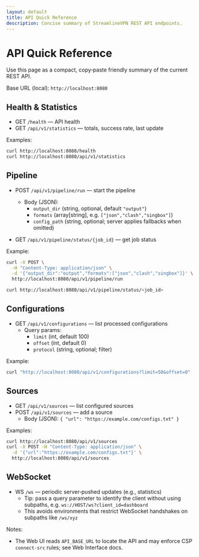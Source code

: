 ```yaml
---
layout: default
title: API Quick Reference
description: Concise summary of StreamlineVPN REST API endpoints.
---
```


# API Quick Reference

Use this page as a compact, copy‑paste friendly summary of the current REST API.

Base URL (local): `http://localhost:8080`

## Health & Statistics

- GET `/health` — API health
- GET `/api/v1/statistics` — totals, success rate, last update

Examples:
```bash
curl http://localhost:8080/health
curl http://localhost:8080/api/v1/statistics
```

## Pipeline

- POST `/api/v1/pipeline/run` — start the pipeline
  - Body (JSON):
    - `output_dir` (string, optional, default `"output"`)
    - `formats` (array[string], e.g. `["json","clash","singbox"]`)
    - `config_path` (string, optional; server applies fallbacks when omitted)

- GET `/api/v1/pipeline/status/{job_id}` — get job status

Example:
```bash
curl -X POST \
  -H "Content-Type: application/json" \
  -d '{"output_dir":"output","formats":["json","clash","singbox"]}' \
  http://localhost:8080/api/v1/pipeline/run

curl http://localhost:8080/api/v1/pipeline/status/<job_id>
```

## Configurations

- GET `/api/v1/configurations` — list processed configurations
  - Query params:
    - `limit` (int, default 100)
    - `offset` (int, default 0)
    - `protocol` (string, optional; filter)

Example:
```bash
curl "http://localhost:8080/api/v1/configurations?limit=50&offset=0"
```

## Sources

- GET `/api/v1/sources` — list configured sources
- POST `/api/v1/sources` — add a source
  - Body (JSON): `{ "url": "https://example.com/configs.txt" }`

Examples:
```bash
curl http://localhost:8080/api/v1/sources
curl -X POST -H "Content-Type: application/json" \
  -d '{"url":"https://example.com/configs.txt"}' \
  http://localhost:8080/api/v1/sources
```

## WebSocket

- WS `/ws` — periodic server‑pushed updates (e.g., statistics)
  - Tip: pass a query parameter to identify the client without using subpaths, e.g. `ws://HOST/ws?client_id=dashboard`
  - This avoids environments that restrict WebSocket handshakes on subpaths like `/ws/xyz`

Notes:
- The Web UI reads `API_BASE_URL` to locate the API and may enforce CSP `connect-src` rules; see Web Interface docs.

